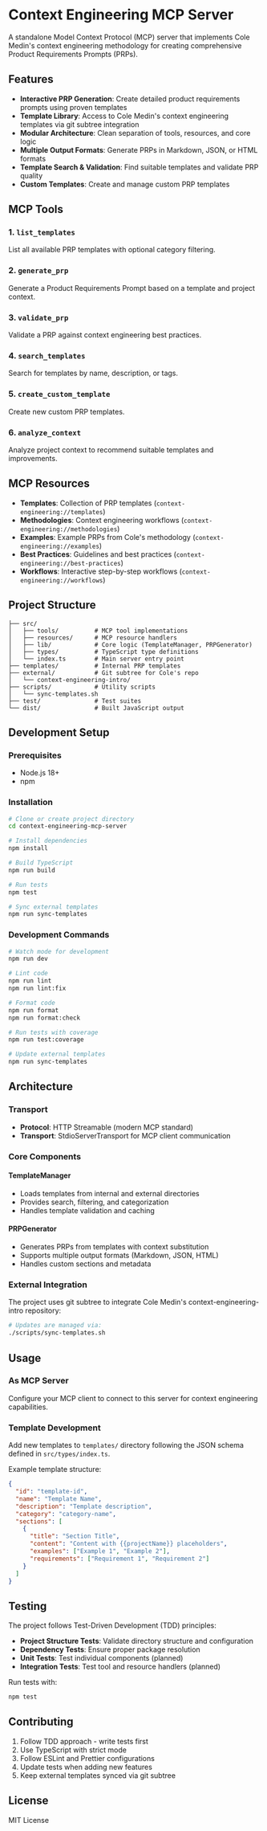 # Context Engineering MCP Server

A standalone Model Context Protocol (MCP) server that implements Cole Medin's context engineering methodology for creating comprehensive Product Requirements Prompts (PRPs).

## Features

- **Interactive PRP Generation**: Create detailed product requirements prompts using proven templates
- **Template Library**: Access to Cole Medin's context engineering templates via git subtree integration
- **Modular Architecture**: Clean separation of tools, resources, and core logic
- **Multiple Output Formats**: Generate PRPs in Markdown, JSON, or HTML formats
- **Template Search & Validation**: Find suitable templates and validate PRP quality
- **Custom Templates**: Create and manage custom PRP templates

## MCP Tools

### 1. `list_templates`
List all available PRP templates with optional category filtering.

### 2. `generate_prp`
Generate a Product Requirements Prompt based on a template and project context.

### 3. `validate_prp`
Validate a PRP against context engineering best practices.

### 4. `search_templates`
Search for templates by name, description, or tags.

### 5. `create_custom_template`
Create new custom PRP templates.

### 6. `analyze_context`
Analyze project context to recommend suitable templates and improvements.

## MCP Resources

- **Templates**: Collection of PRP templates (`context-engineering://templates`)
- **Methodologies**: Context engineering workflows (`context-engineering://methodologies`)
- **Examples**: Example PRPs from Cole's methodology (`context-engineering://examples`)
- **Best Practices**: Guidelines and best practices (`context-engineering://best-practices`)
- **Workflows**: Interactive step-by-step workflows (`context-engineering://workflows`)

## Project Structure

```
├── src/
│   ├── tools/          # MCP tool implementations
│   ├── resources/      # MCP resource handlers
│   ├── lib/            # Core logic (TemplateManager, PRPGenerator)
│   ├── types/          # TypeScript type definitions
│   └── index.ts        # Main server entry point
├── templates/          # Internal PRP templates
├── external/           # Git subtree for Cole's repo
│   └── context-engineering-intro/
├── scripts/            # Utility scripts
│   └── sync-templates.sh
├── test/               # Test suites
└── dist/               # Built JavaScript output
```

## Development Setup

### Prerequisites
- Node.js 18+
- npm

### Installation

```bash
# Clone or create project directory
cd context-engineering-mcp-server

# Install dependencies
npm install

# Build TypeScript
npm run build

# Run tests
npm test

# Sync external templates
npm run sync-templates
```

### Development Commands

```bash
# Watch mode for development
npm run dev

# Lint code
npm run lint
npm run lint:fix

# Format code
npm run format
npm run format:check

# Run tests with coverage
npm run test:coverage

# Update external templates
npm run sync-templates
```

## Architecture

### Transport
- **Protocol**: HTTP Streamable (modern MCP standard)
- **Transport**: StdioServerTransport for MCP client communication

### Core Components

#### TemplateManager
- Loads templates from internal and external directories
- Provides search, filtering, and categorization
- Handles template validation and caching

#### PRPGenerator
- Generates PRPs from templates with context substitution
- Supports multiple output formats (Markdown, JSON, HTML)
- Handles custom sections and metadata

### External Integration

The project uses git subtree to integrate Cole Medin's context-engineering-intro repository:

```bash
# Updates are managed via:
./scripts/sync-templates.sh
```

## Usage

### As MCP Server

Configure your MCP client to connect to this server for context engineering capabilities.

### Template Development

Add new templates to `templates/` directory following the JSON schema defined in `src/types/index.ts`.

Example template structure:
```json
{
  "id": "template-id",
  "name": "Template Name",
  "description": "Template description",
  "category": "category-name",
  "sections": [
    {
      "title": "Section Title",
      "content": "Content with {{projectName}} placeholders",
      "examples": ["Example 1", "Example 2"],
      "requirements": ["Requirement 1", "Requirement 2"]
    }
  ]
}
```

## Testing

The project follows Test-Driven Development (TDD) principles:

- **Project Structure Tests**: Validate directory structure and configuration
- **Dependency Tests**: Ensure proper package resolution
- **Unit Tests**: Test individual components (planned)
- **Integration Tests**: Test tool and resource handlers (planned)

Run tests with:
```bash
npm test
```

## Contributing

1. Follow TDD approach - write tests first
2. Use TypeScript with strict mode
3. Follow ESLint and Prettier configurations
4. Update tests when adding new features
5. Keep external templates synced via git subtree

## License

MIT License